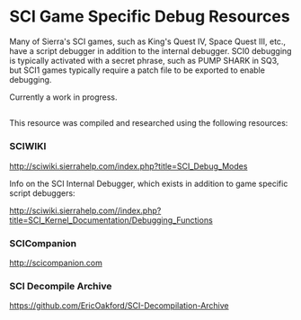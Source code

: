 # SCI Game Specific Debug Resources

Many of Sierra's SCI games, such as King's Quest IV, Space Quest III, etc., have a script debugger in addition to the internal debugger. SCI0 debugging is typically activated with a secret phrase, such as PUMP SHARK in SQ3, but SCI1 games typically require a patch file to be exported to enable debugging. 

Currently a work in progress.

##

This resource was compiled and researched using the following resources:

### SCIWIKI

http://sciwiki.sierrahelp.com/index.php?title=SCI_Debug_Modes

Info on the SCI Internal Debugger, which exists in addition to game specific script debuggers:

http://sciwiki.sierrahelp.com//index.php?title=SCI_Kernel_Documentation/Debugging_Functions

### SCICompanion

http://scicompanion.com

### SCI Decompile Archive

https://github.com/EricOakford/SCI-Decompilation-Archive

